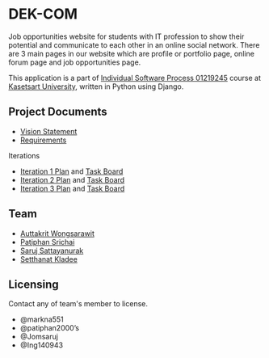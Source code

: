 # DEK-COM

Job opportunities website for students with IT profession to show their potential and communicate to each other in an online social network. There are 3 main pages in our website which are profile or portfolio page, online forum page and job opportunities page.

This application is a part of [Individual Software Process 01219245](https://cpske.github.io/ISP/) course at [Kasetsart University](https://ku.ac.th/th), written in Python using Django. 

## Project Documents

* [Vision Statement](../../wiki/Vision%20of%20DEK%20COM%20application)
* [Requirements](../../wiki/Requirements)

Iterations
* [Iteration 1 Plan](../../wiki/Iteration%201%20Plan) and [Task Board](../../projects/1)
* [Iteration 2 Plan](../../wiki/Iteration-2-Plan) and [Task Board](../../projects/2)
* [Iteration 3 Plan](../../wiki/Iteration%203%20Plan) and [Task Board](../../projects/3)

## Team
* [Auttakrit Wongsarawit](https://github.com/markna551) 
* [Patiphan Srichai](https://github.com/patiphan2000) 
* [Saruj Sattayanurak](https://github.com/Jomsaruj) 
* [Setthanat Kladee](https://github.com/Ing140943) 

## Licensing
Contact any of team's member to license.
* @markna551
* @patiphan2000’s
* @Jomsaruj
* @Ing140943